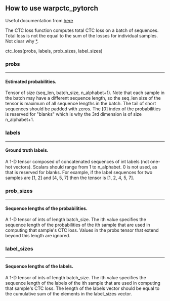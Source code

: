 ## How to use warpctc_pytorch
Useful documentation from [here](https://discuss.pytorch.org/t/ctcloss-with-warp-ctc-help/8788)

The CTC loss function computes total CTC loss on a batch of sequences.
Total loss is not the equal to the sum of the losses for individual samples.
Not clear why [*](https://discuss.pytorch.org/t/how-to-fill-the-label-tensor-for-ctc-loss/5801).


ctc_loss(probs, labels, prob_sizes, label_sizes)
### probs
------------
#### Estimated probabilities.
Tensor of size (seq_len, batch_size, n_alphabet+1).
Note that each sample in the batch may have a different sequence length, so the seq_len size of the tensor is maximum of all sequence lengths in the batch.
The tail of short sequences should be padded with zeros.
The [0] index of the probabilities is reserved for "blanks" which is why the 3rd dimension is of size n_alphabet+1.

### labels
------------
#### Ground truth labels.
A 1-D tensor composed of concatenated sequences of int labels (not one-hot vectors).
Scalars should range from 1 to n_alphabet.
0 is not used, as that is reserved for blanks.
For example, if the label sequences for two samples are [1, 2] and [4, 5, 7] then the tensor is [1, 2, 4, 5, 7].

### prob_sizes
------------
#### Sequence lengths of the probabilities.
A 1-D tensor of ints of length batch_size.
The ith value specifies the sequence length of the probabilities of the ith sample that are used in computing that sample's CTC loss.
Values in the probs tensor that extend beyond this length are ignored.

### label_sizes
------------
#### Sequence lengths of the labels.
A 1-D tensor of ints of length batch_size.
The ith value specifies the sequence length of the labels of the ith sample that are used in computing that sample's CTC loss.
The length of the labels vector should be equal to the cumulative sum of the elements in the label_sizes vector.
